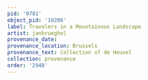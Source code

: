 ```yaml
---
pid: '9781'
object_pid: '10206'
label: Travelers in a Mountainous Landscape
artist: janbrueghel
provenance_date:
provenance_location: Brussels
provenance_text: Collection of de Heuvel
collection: provenance
order: '2948'
---
```

